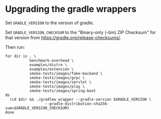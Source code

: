 # Upgrading the gradle wrappers

Set `GRADLE_VERSION` to the version of gradle.

Set `GRADLE_VERSION_CHECKSUM` to the "Binary-only (-bin) ZIP Checksum" for that version from https://gradle.org/release-checksums/.

Then run:

```
for dir in . \
           benchmark-overhead \
           examples/distro \
           examples/extension \
           smoke-tests/images/fake-backend \
           smoke-tests/images/grpc \
           smoke-tests/images/servlet \
           smoke-tests/images/play \
           smoke-tests/images/spring-boot
do
  (cd $dir && ./gradlew wrapper --gradle-version $GRADLE_VERSION \
                  --gradle-distribution-sha256-sum=$GRADLE_VERSION_CHECKSUM)
done
```
